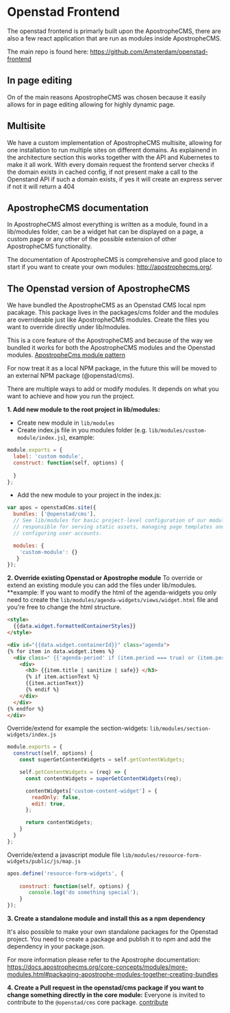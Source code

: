 # Openstad Frontend
The openstad frontend is primarly built upon the ApostropheCMS, there are also a few react application that are run as modules inside ApostropheCMS.

The main repo is found here: https://github.com/Amsterdam/openstad-frontend

## In page editing
On of the main reasons ApostropheCMS was chosen because it easily allows for in page editing allowing for highly dynamic page.


## Multisite
We have a custom implementation of ApostropheCMS multisite, allowing for one installation to run multiple sites on different domains. As explainend in the architecture section this works together with the API and Kubernetes to make it all work. With every domain request the frontend server checks if the domain exists in cached config, if not present make a call to the Openstand API if such a domain exists, if yes it will create an express server if not it will return a 404

## ApostropheCMS documentation
In ApostropheCMS almost everything is written as a module, found in a lib/modules folder, can be a widget hat can be displayed on a page, a custom page or any other of the possible extension of other ApostropheCMS functionality.

The documentation of ApostropheCMS is comprehensive and good place to start if you want to create your own modules: http://apostrophecms.org/.


## The Openstad version of ApostropheCMS
We have bundled the ApostropheCMS as an Openstad CMS local npm pacakage. This package lives in the packages/cms folder and the modules are overrideable just like ApostropheCMS modules. Create the files you want to override directly under lib/modules.

This is a core feature of the ApostropheCMS and because of the way we bundled it works for both the ApostropheCMS modules and the Openstad modules. [ApostropheCms module pattern](https://docs.apostrophecms.org/core-concepts/technical-overview.html#apostrophe-s-module-pattern-inheritance-and-moog)

For now  treat it as a local NPM package, in the future this will be moved to an external NPM package (@openstad/cms).

There are multiple ways to add or modify modules. It depends on what you want to achieve and how you run the project.  

**1. Add new module to the root project in lib/modules:**
- Create new module in `lib/modules`
- Create index.js file in you modules folder (e.g. `lib/modules/custom-module/index.js`), example:
```js
module.exports = {  
  label: 'custom module',
  construct: function(self, options) {
    
  }
};
```
- Add the new module to your project in the index.js:
```js
var apos = openstadCms.site({
  bundles: ['@openstad/cms'],
  // See lib/modules for basic project-level configuration of our modules
  // responsible for serving static assets, managing page templates and
  // configuring user accounts.

  modules: { 
    'custom-module': {}
   }
});
```

**2. Override existing Openstad or Apostrophe module**
To override or extend an existing module you can add the files under lib/modules. 
**example:
If you want to modify the html of the agenda-widgets you only need to create the `lib/modules/agenda-widgets/views/widget.html` file and you're free to change the html structure.
```html
<style>
  {{data.widget.formattedContainerStyles}}
</style>

<div id="{{data.widget.containerId}}" class="agenda">
{% for item in data.widget.items %}
  <div class=" {{'agenda-period' if (item.period === true) or (item.period === 'period') else 'agenda-day' }}">
    <div>
      <h3> {{item.title | sanitize | safe}} </h3>
      {% if item.actionText %}
      {{item.actionText}}
      {% endif %}
    </div>
  </div>
{% endfor %}
</div>
``` 

Override/extend for example the section-widgets: `lib/modules/section-widgets/index.js`
```js
module.exports = {
  construct(self, options) {
    const superGetContentWidgets = self.getContentWidgets;

    self.getContentWidgets = (req) => {
      const contentWidgets = superGetContentWidgets(req);

      contentWidgets['custom-content-widget'] = {
        readOnly: false,
        edit: true,
      };

      return contentWidgets;
    }
  }
};

```

Override/extend a javascript module file `lib/modules/resource-form-widgets/public/js/map.js`
```js
apos.define('resource-form-widgets', {
    
    construct: function(self, options) {
       console.log('do something special');
    }
});
```

**3. Create a standalone module and install this as a npm dependency**

It's also possible to make your own standalone packages for the Openstad project. You need to create a package and publish it to npm and add the dependency in your package.json.

For more information please refer to the Apostrophe documentation: https://docs.apostrophecms.org/core-concepts/modules/more-modules.html#packaging-apostrophe-modules-together-creating-bundles


**4. Create a Pull request in the openstad/cms package if you want to change something directly in the core module:**
Everyone is invited to contribute to the `@openstad/cms` core package. [contribute](/technical/contributing.md)
